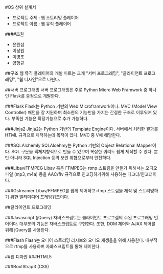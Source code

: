#OS 상위 설계서

* 프로젝트 주제 : 웹 스트리밍 플레이어
* 프로젝트 이름 : 웹 뮤직 플레이어

####조원
* 윤원섭
* 이성원
* 이영조
* 양형규



##구조
웹 뮤직 플레이어의 개발 파트는 크게 "서버 프로그래밍", "클라이언트 프로그래밍", "웹 디자인"으로 나뉜다.


##서버 프로그래밍
서버 프로그래밍은 주로 Python Micro Web Framwork 중 하나인 Flask를 중점으로 개발한다.


###Flask
Flask는 Python 기반의 Web Microframwork이다. MVC (Model View Controller) 패턴을 잘 지원하며 최소한의 기능만을 가지는 간결한 구조로 이루워져 있다. 부족한 기능은 확장기능으로 추가 가능하다.

###Jinja2
Jinja2는 Python 기반의 Template Engine이다. 서버에서 처리한 결과를 HTML 규격으로 제작하는데 목적이 있다. MVC 중 V에 해당한다.


###SQLAlchemly
SQLAlcehmy는 Python 기반의 Object Relational Mapper이다. SQL 구문을 객체지향적으로 만들 수 있으며 복잡한 쿼리도 쉽게 제작할 수 있다. 뿐만 아니라 SQL Injection 등의 보안 위협으로부터 안전하다.


###Libav/FFMPEG
Libav 혹은 FFMPEG는 rtmp 스트림을 만들기 위해서는 오디오파일 (mp3, m4a) 등을 AAC/flv 규격으로 인코딩하기위해 사용하는 디코더/인코더이다.


###Gstreamer
Libav/FFMPEG를 쉽게 제어하고 rtmp 스트림을 제작 및 스트리밍하기 위한 멀티미디어 프레임워크이다.



##클라이언트 프로그래밍

###Javascript (jQuery)
자바스크립트는 클라이언트 프로그램의 주된 프로그래밍 언어이다. 대부분의 기능은 자바스크립트로 구현한다. 또한, DOM 제어와 AJAX 제어를 위해 jQuery를 사용한다.

###Flash
Flash는 오디어 스트리밍 리시브와 오디오 재생을을 위해 사용한다. 내부적으로 rtmp를 사용하며 자바스크립트를 통해 제어한다.


##웹 디자인
###HTML5

###BootStrap3 (CSS)